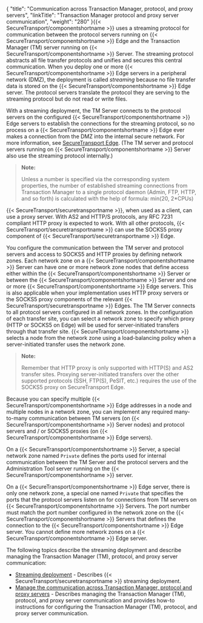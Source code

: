 {
    "title": "Communication across Transaction Manager, protocol, and proxy servers",
    "linkTitle": "Transaction Manager protocol and proxy server communication",
    "weight": "280"
}{{< SecureTransport/componentshortname  >}} uses a streaming protocol for communication between the protocol servers running on {{< SecureTransport/componentshortname  >}} Edge and the Transaction Manager (TM) server running on {{< SecureTransport/componentshortname  >}} Server. The streaming protocol abstracts all file transfer protocols and unifies and secures this central communication. When you deploy one or more {{< SecureTransport/componentshortname  >}} Edge servers in a peripheral network (DMZ), the deployment is called *streaming* because no file transfer data is stored on the {{< SecureTransport/componentshortname  >}} Edge server. The protocol servers translate the protocol they are serving to the streaming protocol but do not read or write files.

With a streaming deployment, the TM Server connects to the protocol servers on the configured {{< SecureTransport/componentshortname  >}} Edge servers to establish the connections for the streaming protocol, so no process on a {{< SecureTransport/componentshortname  >}} Edge ever makes a connection from the DMZ into the internal secure network. For more information, see [SecureTransport Edge](../../overview/c_st_securetransport_edge). (The TM server and protocol servers running on {{< SecureTransport/componentshortname  >}} Server also use the streaming protocol internally.)

> **Note:**
>
> Unless a number is specified via the corresponding system properties, the number of established streaming connections from Transaction Manager to a single protocol daemon (Admin, FTP, HTTP, and so forth) is calculated with the help of formula: min(20, 2\*CPUs)

{{< SecureTransport/securetransportname  >}}, when used as a client, can use a proxy server. With AS2 and HTTP/S protocols, any RFC 7231 compliant HTTP proxy is expected to work. With all other protocols, {{< SecureTransport/securetransportname  >}} can use the SOCKS5 proxy component of {{< SecureTransport/securetransportname  >}} Edge.

You configure the communication between the TM server and protocol servers and access to SOCKS5 and HTTP proxies by defining network zones. Each network zone on a {{< SecureTransport/componentshortname  >}} Server can have one or more network zone nodes that define access either within the {{< SecureTransport/componentshortname  >}} Server or between the {{< SecureTransport/componentshortname  >}} Server and one or more {{< SecureTransport/componentshortname  >}} Edge servers. This is also applicable when your implementation uses HTTP proxy servers or the SOCKS5 proxy components of the relevant {{< SecureTransport/securetransportname  >}} Edges. The TM Server connects to all protocol servers configured in all network zones. In the configuration of each transfer site, you can select a network zone to specify which proxy (HTTP or SOCKS5 on Edge) will be used for server-initiated transfers through that transfer site. {{< SecureTransport/componentshortname  >}} selects a node from the network zone using a load-balancing policy when a server-initiated transfer uses the network zone.

> **Note:**
>
> Remember that HTTP proxy is only supported with HTTP(S) and AS2 transfer sites. Proxying server-initiated transfers over the other supported protocols (SSH, FTP(S), PeSIT, etc.) requires the use of the SOCKS5 proxy on SecureTransport Edge.

Because you can specify multiple {{< SecureTransport/componentshortname  >}} Edge addresses in a node and multiple nodes in a network zone, you can implement any required many-to-many communication between TM servers (on {{< SecureTransport/componentshortname  >}} Server nodes) and protocol servers and / or SOCKS5 proxies (on {{< SecureTransport/componentshortname  >}} Edge servers).

On a {{< SecureTransport/componentshortname  >}} Server, a special network zone named `Private` defines the ports used for internal communication between the TM Server and the protocol servers and the Administration Tool server running on the {{< SecureTransport/componentshortname  >}} server.

On a {{< SecureTransport/componentshortname  >}} Edge server, there is only one network zone, a special one named `Private` that specifies the ports that the protocol servers listen on for connections from TM servers on {{< SecureTransport/componentshortname  >}} Servers. The port number must match the port number configured in the network zone on the {{< SecureTransport/componentshortname  >}} Servers that defines the connection to the {{< SecureTransport/componentshortname  >}} Edge server. You cannot define more network zones on a {{< SecureTransport/componentshortname  >}} Edge server.

The following topics describe the streaming deployment and describe managing the Transaction Manager (TM), protocol, and proxy server communication:

-   [Streaming deployment]() - Describes {{< SecureTransport/securetransportname >}} streaming deployment.
-   [Manage the communication across Transaction Manager, protocol and proxy servers](t_st_networkzones) - Describes managing the Transaction Manager (TM), protocol, and proxy server communication and provides how-to instructions for configuring the Transaction Manager (TM), protocol, and proxy server communication.
